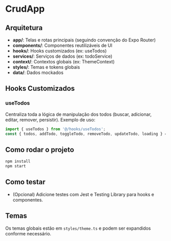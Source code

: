 # CrudApp

## Arquitetura

- **app/**: Telas e rotas principais (seguindo convenção do Expo Router)
- **components/**: Componentes reutilizáveis de UI
- **hooks/**: Hooks customizados (ex: useTodos)
- **services/**: Serviços de dados (ex: todoService)
- **context/**: Contextos globais (ex: ThemeContext)
- **styles/**: Temas e tokens globais
- **data/**: Dados mockados

## Hooks Customizados

### useTodos
Centraliza toda a lógica de manipulação dos todos (buscar, adicionar, editar, remover, persistir). Exemplo de uso:

```js
import { useTodos } from '@/hooks/useTodos';
const { todos, addTodo, toggleTodo, removeTodo, updateTodo, loading } = useTodos();
```

## Como rodar o projeto

```sh
npm install
npm start
```

## Como testar

- (Opcional) Adicione testes com Jest e Testing Library para hooks e componentes.

## Temas

Os temas globais estão em `styles/theme.ts` e podem ser expandidos conforme necessário.
